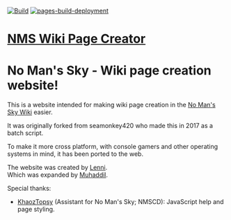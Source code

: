 [![Build](https://github.com/NMSCD/NMSWikiPageCreator/actions/workflows/build-deploy.yml/badge.svg)](https://github.com/NMSCD/NMSWikiPageCreator/actions/workflows/build-deploy.yml) [![pages-build-deployment](https://github.com/NMSCD/NMSWikiPageCreator/actions/workflows/pages/pages-build-deployment/badge.svg)](https://github.com/NMSCD/NMSWikiPageCreator/actions/workflows/pages/pages-build-deployment)
# [NMS Wiki Page Creator](http://wiki.nmscd.com/)
# No Man's Sky - Wiki page creation website!

This is a website intended for making wiki page creation in the [No Man's Sky Wiki](https://nomanssky.fandom.com) easier.

It was originally forked from seamonkey420 who made this in 2017 as a batch script.

To make it more cross platform, with console gamers and other operating systems in mind, it has been ported to the web.

The website was created by [Lenni](https://nomanssky.fandom.com/wiki/User:Lenni009).<br>
Which was expanded by [Muhaddil](https://nomanssky.fandom.com/wiki/User:Muhaddil).

Special thanks:
* [KhaozTopsy](https://github.com/Khaoz-Topsy) (Assistant for No Man's Sky; NMSCD): JavaScript help and page styling.
